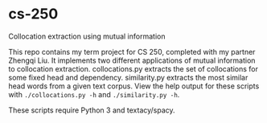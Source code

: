 # cs-250
Collocation extraction using mutual information

This repo contains my term project for CS 250, completed with my partner Zhengqi Liu. It implements two different applications of mutual information to collocation extraction. collocations.py extracts the set of collocations for some fixed head and dependency. similarity.py extracts the most similar head words from a given text corpus. View the help output for these scripts with `./collocations.py -h` and `./similarity.py -h`.

These scripts require Python 3 and textacy/spacy.

